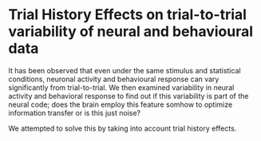 # Trial History Effects on trial-to-trial variability of neural and behavioural data


It has been observed that even under the same stimulus and statistical conditions, neuronal activity and behavioural response can vary significantly from trial-to-trial. We then examined variability in neural activity and behavioral response to find out if this variability is part of the neural code; does the brain employ this feature somhow to optimize information transfer or is this just noise? 

We attempted to solve this by taking into account trial history effects. 

